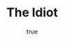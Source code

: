 ---
title: "The Idiot"
bookCover: "/assets/book-covers/the-idiot.jpg"
slug: "the-idiot"
bookAuthor: "Dostoyevski"
rating: 10
done: false
tags: []
detailedNotes: false
amazonLink: ""
author:
  name: Rico Trebeljahr
  picture: "/assets/blog/profile.jpeg"
---